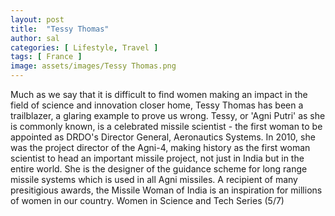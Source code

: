 ```yaml
---
layout: post
title:  "Tessy Thomas"
author: sal
categories: [ Lifestyle, Travel ]
tags: [ France ]
image: assets/images/Tessy Thomas.png
---
```

Much as we say that it is difficult to find women making an impact in the field of science and innovation closer home, Tessy Thomas has been a trailblazer, a glaring example to prove us wrong. Tessy, or 'Agni Putri' as she is commonly known, is a celebrated missile scientist - the first woman to be appointed as DRDO's Director General, Aeronautics Systems. In 2010, she was the project director of the Agni-4, making history as the first woman scientist to head an important missile project, not just in India but in the entire world. She is the designer of the guidance scheme for long range missile systems which is used in all Agni missiles. A recipient of many presitigious awards, the Missile Woman of India is an inspiration for millions of women in our country.
Women in Science and Tech Series (5/7)



